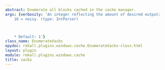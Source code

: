 ```yaml
---
abstract: Enumerate all blocks cached in the cache manager.
args: {verbosity: 'An integer reflecting the amount of desired output: 0 = quiet,
    10 = noisy. (type: IntParser)



    * Default: 1'}
class_name: EnumerateVacbs
epydoc: rekall.plugins.windows.cache.EnumerateVacbs-class.html
layout: plugin
module: rekall.plugins.windows.cache
title: vacbs
---
```


